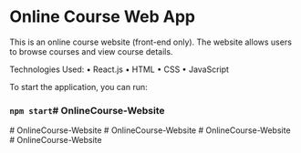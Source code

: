 # Online Course Web App

This is an online course website (front-end only). The website allows users to browse courses and view course details.

Technologies Used:
• React.js
• HTML
• CSS
• JavaScript

To start the application, you can run:

### `npm start`#   O n l i n e C o u r s e - W e b s i t e  
 #   O n l i n e C o u r s e - W e b s i t e  
 #   O n l i n e C o u r s e - W e b s i t e  
 #   O n l i n e C o u r s e - W e b s i t e  
 #   O n l i n e C o u r s e - W e b s i t e  
 